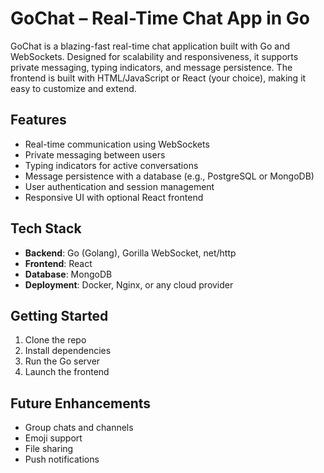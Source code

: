# GoChat – Real-Time Chat App in Go

GoChat is a blazing-fast real-time chat application built with Go and WebSockets. Designed for scalability and responsiveness, it supports private messaging, typing indicators, and message persistence. The frontend is built with HTML/JavaScript or React (your choice), making it easy to customize and extend.

## Features

- Real-time communication using WebSockets
- Private messaging between users
- Typing indicators for active conversations
- Message persistence with a database (e.g., PostgreSQL or MongoDB)
- User authentication and session management
- Responsive UI with optional React frontend

## Tech Stack

- **Backend**: Go (Golang), Gorilla WebSocket, net/http
- **Frontend**: React
- **Database**: MongoDB
- **Deployment**: Docker, Nginx, or any cloud provider

## Getting Started

1. Clone the repo
2. Install dependencies
3. Run the Go server
4. Launch the frontend

## Future Enhancements

- Group chats and channels
- Emoji support
- File sharing
- Push notifications


